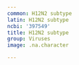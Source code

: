 ```yaml
---
common: H12N2 subtype
latin: H12N2 subtype
ncbi: '397549'
title: H12N2 subtype
group: Viruses
image: .na.character

---
```

